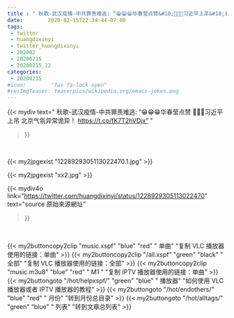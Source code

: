 ```yaml
---
title : " 秋歌-武汉疫情-中共罪责难逃: “😁😁😁华春莹点赞&#10;🤔🤔🤔习近平上吊&#10;北京气氛异常诡异！&#10;&#10; https://t.co/fK7T2hVDjx”  "
date:        2020-02-15T22:34:44-07:00
tags:
 - twitter
 - huangdixinyi
 - twitter_huangdixinyi
 - 202002
 - 20200215
 - 20200215_22
categories:
 - 20200215
#icon:        "fas fa-lock-open"
#resImgTeaser: teaserpics/wikipedia.org/emacs-jokes.png
---
```


{{< mydiv text=" 秋歌-武汉疫情-中共罪责难逃: “😁😁😁华春莹点赞&#10;🤔🤔🤔习近平上吊&#10;北京气氛异常诡异！&#10;&#10; https://t.co/fK7T2hVDjx”  "
>}}
<br>


 {{< my2jpgexist "1228929305113022470.1.jpg" >}}<br> 

{{< my2jpgexist "xx2.jpg" >}}<br>


{{< mydiv4o link="https://twitter.com/huangdixinyi/status/1228929305113022470"
text="source 原始來源網址"
>}}


<br>



{{< my2buttoncopy2clip "music.xspf"        "blue"   "red"    " 单曲"  "复制 VLC 播放器使用的链接：单曲" >}} {{< my2buttoncopy2clip "/all.xspf"         "green"  "black"  " 全部"  "复制 VLC 播放器使用的链接：全部" >}} {{< my2buttoncopy2clip "music.m3u8"        "blue"   "red"    " M1 "    "复制 IPTV 播放器使用的链接：单曲" >}} {{< my2buttongoto      "/hot/helpxspf/"    "green"  "blue"   " 播放器" "如何使用 VLC 播放器或者 IPTV 播放器的教程" >}} {{< my2buttongoto      "/hot/endothers/"   "blue"   "red"    " 月份"   "转到月份总目录" >}} {{< my2buttongoto      "/hot/alltags/"     "green"  "blue"   " 列表"   "转到文章总列表" >}} 
